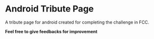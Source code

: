 # Android Tribute Page

A tribute page for android created for completing the challenge in FCC.

**Feel free to give feedbacks for improvement**